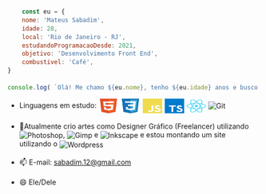 ~~~javascript
    const eu = {
    nome: 'Mateus Sabadim',
    idade: 28,
    local: 'Rio de Janeiro - RJ',
    estudandoProgramacaoDesde: 2021,
    objetivo: 'Desenvolvimento Front End',
    combustivel: 'Café',
}

console.log( `Olá! Me chamo ${eu.nome}, tenho ${eu.idade} anos e busco minha primeira oportunidade em ${eu.objetivo}!`)
~~~
- Linguagens em estudo: 
  <img align="center" alt="HTML" height="30" width="40" src="https://raw.githubusercontent.com/devicons/devicon/master/icons/html5/html5-original.svg">
  <img align="center" alt="CSS" height="30" width="40" src="https://raw.githubusercontent.com/devicons/devicon/master/icons/css3/css3-original.svg">
  <img align="center" alt="Js" height="30" width="40" src="https://raw.githubusercontent.com/devicons/devicon/master/icons/javascript/javascript-plain.svg">
  <img align="center" alt="Typescript" height="30" width="40" src="https://raw.githubusercontent.com/devicons/devicon/master/icons/typescript/typescript-plain.svg">
  <img align="center" alt="React" height="30" width="40" src="https://raw.githubusercontent.com/devicons/devicon/master/icons/react/react-original.svg">
  <img align="center" alt="Git" height="30" width="40" src="https://cdn.jsdelivr.net/gh/devicons/devicon/icons/git/git-plain.svg"><br><br>
- 🔭Atualmente crio artes como Designer Gráfico (Freelancer) utilizando  <img align="center" alt="Photoshop" height="30" width="40" src="https://cdn.jsdelivr.net/gh/devicons/devicon/icons/photoshop/photoshop-plain.svg" />, <img align="center" alt="Gimp" height="30" width="40" src="https://cdn.jsdelivr.net/gh/devicons/devicon/icons/gimp/gimp-original.svg"/> e 
  <img align="center" alt="Inkscape" height="30" width="40" src="https://cdn.jsdelivr.net/gh/devicons/devicon/icons/inkscape/inkscape-original.svg">
e estou montando um site utilizando o <img align="center" alt="Wordpress" height="30" width="40" src="https://cdn.jsdelivr.net/gh/devicons/devicon/icons/wordpress/wordpress-plain.svg" /><br><br>
- 📫 E-mail: sabadim.12@gmail.com<br><br>
- 😄 Ele/Dele 


